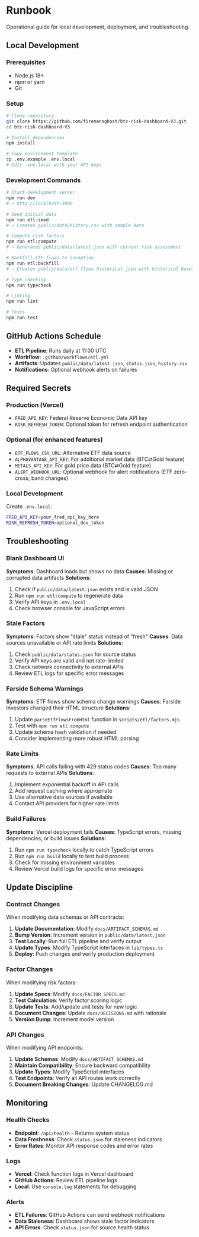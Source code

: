 # Runbook

Operational guide for local development, deployment, and troubleshooting.

## Local Development

### Prerequisites
- Node.js 18+ 
- npm or yarn
- Git

### Setup
```bash
# Clone repository
git clone https://github.com/firemansghost/btc-risk-dashboard-V3.git
cd btc-risk-dashboard-V3

# Install dependencies
npm install

# Copy environment template
cp .env.example .env.local
# Edit .env.local with your API keys
```

### Development Commands

```bash
# Start development server
npm run dev
# → http://localhost:3000

# Seed initial data
npm run etl:seed
# → Creates public/data/history.csv with sample data

# Compute risk factors
npm run etl:compute
# → Generates public/data/latest.json with current risk assessment

# Backfill ETF flows to inception
npm run etl:backfill
# → Creates public/data/etf-flows-historical.json with historical baseline

# Type checking
npm run typecheck

# Linting
npm run lint

# Tests
npm run test
```

## GitHub Actions Schedule

- **ETL Pipeline**: Runs daily at 11:00 UTC
- **Workflow**: `.github/workflows/etl.yml`
- **Artifacts**: Updates `public/data/latest.json`, `status.json`, `history.csv`
- **Notifications**: Optional webhook alerts on failures

## Required Secrets

### Production (Vercel)
- `FRED_API_KEY`: Federal Reserve Economic Data API key
- `RISK_REFRESH_TOKEN`: Optional token for refresh endpoint authentication

### Optional (for enhanced features)
- `ETF_FLOWS_CSV_URL`: Alternative ETF data source
- `ALPHAVANTAGE_API_KEY`: For additional market data (BTC⇄Gold feature)
- `METALS_API_KEY`: For gold price data (BTC⇄Gold feature)
- `ALERT_WEBHOOK_URL`: Optional webhook for alert notifications (ETF zero-cross, band changes)

### Local Development
Create `.env.local`:
```bash
FRED_API_KEY=your_fred_api_key_here
RISK_REFRESH_TOKEN=optional_dev_token
```

## Troubleshooting

### Blank Dashboard UI
**Symptoms**: Dashboard loads but shows no data
**Causes**: Missing or corrupted data artifacts
**Solutions**:
1. Check if `public/data/latest.json` exists and is valid JSON
2. Run `npm run etl:compute` to regenerate data
3. Verify API keys in `.env.local`
4. Check browser console for JavaScript errors

### Stale Factors
**Symptoms**: Factors show "stale" status instead of "fresh"
**Causes**: Data sources unavailable or API rate limits
**Solutions**:
1. Check `public/data/status.json` for source status
2. Verify API keys are valid and not rate-limited
3. Check network connectivity to external APIs
4. Review ETL logs for specific error messages

### Farside Schema Warnings
**Symptoms**: ETF flows show schema change warnings
**Causes**: Farside Investors changed their HTML structure
**Solutions**:
1. Update `parseEtfFlowsFromHtml` function in `scripts/etl/factors.mjs`
2. Test with `npm run etl:compute`
3. Update schema hash validation if needed
4. Consider implementing more robust HTML parsing

### Rate Limits
**Symptoms**: API calls failing with 429 status codes
**Causes**: Too many requests to external APIs
**Solutions**:
1. Implement exponential backoff in API calls
2. Add request caching where appropriate
3. Use alternative data sources if available
4. Contact API providers for higher rate limits

### Build Failures
**Symptoms**: Vercel deployment fails
**Causes**: TypeScript errors, missing dependencies, or build issues
**Solutions**:
1. Run `npm run typecheck` locally to catch TypeScript errors
2. Run `npm run build` locally to test build process
3. Check for missing environment variables
4. Review Vercel build logs for specific error messages

## Update Discipline

### Contract Changes
When modifying data schemas or API contracts:

1. **Update Documentation**: Modify `docs/ARTIFACT_SCHEMAS.md`
2. **Bump Version**: Increment version in `public/data/latest.json`
3. **Test Locally**: Run full ETL pipeline and verify output
4. **Update Types**: Modify TypeScript interfaces in `lib/types.ts`
5. **Deploy**: Push changes and verify production deployment

### Factor Changes
When modifying risk factors:

1. **Update Specs**: Modify `docs/FACTOR_SPECS.md`
2. **Test Calculation**: Verify factor scoring logic
3. **Update Tests**: Add/update unit tests for new logic
4. **Document Changes**: Update `docs/DECISIONS.md` with rationale
5. **Version Bump**: Increment model version

### API Changes
When modifying API endpoints:

1. **Update Schemas**: Modify `docs/ARTIFACT_SCHEMAS.md`
2. **Maintain Compatibility**: Ensure backward compatibility
3. **Update Types**: Modify TypeScript interfaces
4. **Test Endpoints**: Verify all API routes work correctly
5. **Document Breaking Changes**: Update CHANGELOG.md

## Monitoring

### Health Checks
- **Endpoint**: `/api/health` - Returns system status
- **Data Freshness**: Check `status.json` for staleness indicators
- **Error Rates**: Monitor API response codes and error rates

### Logs
- **Vercel**: Check function logs in Vercel dashboard
- **GitHub Actions**: Review ETL pipeline logs
- **Local**: Use `console.log` statements for debugging

### Alerts
- **ETL Failures**: GitHub Actions can send webhook notifications
- **Data Staleness**: Dashboard shows stale factor indicators
- **API Errors**: Check `status.json` for source health status
